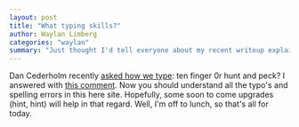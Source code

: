 ```yaml
---
layout: post
title: "What typing skills?"
author: Waylan Limberg
categories: "waylan"
summary: "Just thought I'd tell everyone about my recent writeup explaining my typing skills - or lack thereof."
---
```


Dan Cederholm recently <a href='http://www.simplebits.com/notebook/2005/02/28/typecast.html' title="Tyecast">asked how we type</a>: ten finger 0r hunt and peck? I answered with <a href='http://www.simplebits.com/notebook/2005/02/28/typecast.html#comment29' title="Comment #29">this comment</a>. Now you should understand all the typo's and spelling errors in this here site. Hopefully, some soon to come upgrades (hint, hint) will help in that regard. Well, I'm off to lunch, so that's all for today.